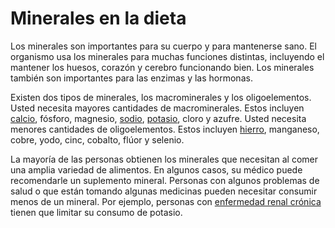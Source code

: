 Minerales en la dieta
=====================


Los minerales son importantes para su cuerpo y para mantenerse sano. El organismo usa los minerales para muchas funciones distintas, incluyendo el mantener los huesos, corazón y cerebro funcionando bien. Los minerales también son importantes para las enzimas y las hormonas. 


Existen dos tipos de minerales, los macrominerales y los oligoelementos. Usted necesita mayores cantidades de macrominerales. Estos incluyen [calcio](https://medlineplus.gov/spanish/calcium.html), fósforo, magnesio, [sodio](https://medlineplus.gov/spanish/sodium.html), [potasio](https://medlineplus.gov/spanish/potassium.html), cloro y azufre. Usted necesita menores cantidades de oligoelementos. Estos incluyen [hierro](https://medlineplus.gov/spanish/iron.html), manganeso, cobre, yodo, cinc, cobalto, flúor y selenio. 


La mayoría de las personas obtienen los minerales que necesitan al comer una amplia variedad de alimentos. En algunos casos, su médico puede recomendarle un suplemento mineral. Personas con algunos problemas de salud o que están tomando algunas medicinas pueden necesitar consumir menos de un mineral. Por ejemplo, personas con [enfermedad renal crónica](https://medlineplus.gov/spanish/chronickidneydisease.html) tienen que limitar su consumo de potasio. 

